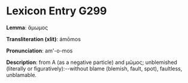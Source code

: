 # Lexicon Entry G299

**Lemma**: ἄμωμος

**Transliteration (xlit)**: ámōmos

**Pronunciation**: am'-o-mos

**Description**:
from Α (as a negative particle) and μῶμος; unblemished (literally or figuratively):--without blame (blemish, fault, spot), faultless, unblamable.
